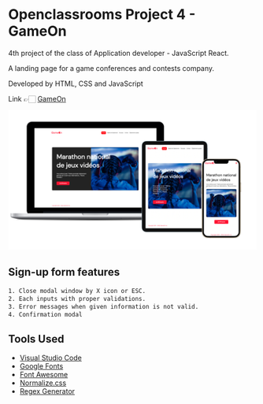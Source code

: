 # Openclassrooms Project 4 - GameOn

4th project of the class of Application developer - JavaScript React.

A landing page for a game conferences and contests company.

Developed by HTML, CSS and JavaScript

Link 👉🏻 [GameOn](soun1005.github.io/op-p4_gameon/)

![App Screenshot](https://github.com/soun1005/op-p4_GameOn/blob/master/presentation.jpeg)

## Sign-up form features

    1. Close modal window by X icon or ESC.
    2. Each inputs with proper validations.
    3. Error messages when given information is not valid.
    4. Confirmation modal

## Tools Used

- [Visual Studio Code](https://code.visualstudio.com/)
- [Google Fonts](https://fonts.google.com/about)
- [Font Awesome](https://fontawesome.com/)
- [Normalize.css](https://necolas.github.io/normalize.css/)
- [Regex Generator](https://regex-generator.olafneumann.org/)
